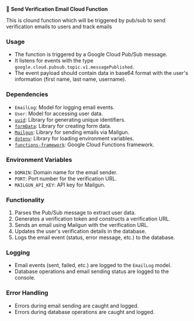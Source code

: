 📧 **Send Verification Email Cloud Function**

This is clound function which will be triggered by pub/sub to send verification emails to users and track emails

### Usage

- The function is triggered by a Google Cloud Pub/Sub message.
- It listens for events with the type `google.cloud.pubsub.topic.v1.messagePublished`.
- The event payload should contain data in base64 format with the user's information (first name, last name, username).

### Dependencies

- `EmailLog`: Model for logging email events.
- `User`: Model for accessing user data.
- [`uuid`](https://www.npmjs.com/package/uuid): Library for generating unique identifiers.
- [`formData`](https://www.npmjs.com/package/form-data): Library for creating form data.
- [`Mailgun`](https://www.npmjs.com/package/mailgun.js): Library for sending emails via Mailgun.
- [`dotenv`](https://www.npmjs.com/package/dotenv): Library for loading environment variables.
- [`functions-framework`](https://www.npmjs.com/package/@google-cloud/functions-framework): Google Cloud Functions framework.

### Environment Variables

- `DOMAIN`: Domain name for the email sender.
- `PORT`: Port number for the verification URL.
- `MAILGUN_API_KEY`: API key for Mailgun.

### Functionality

1. Parses the Pub/Sub message to extract user data.
2. Generates a verification token and constructs a verification URL.
3. Sends an email using Mailgun with the verification URL.
4. Updates the user's verification details in the database.
5. Logs the email event (status, error message, etc.) to the database.

### Logging

- Email events (sent, failed, etc.) are logged to the `EmailLog` model.
- Database operations and email sending status are logged to the console.

### Error Handling

- Errors during email sending are caught and logged.
- Errors during database operations are caught and logged.